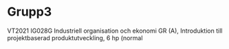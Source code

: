 # Grupp3
VT2021 IG028G Industriell organisation och ekonomi GR (A), Introduktion till projektbaserad produktutveckling, 6 hp (normal
